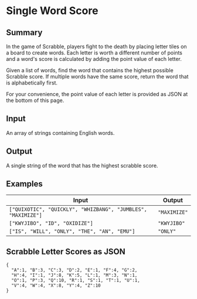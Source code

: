 # Single Word Score

## Summary

In the game of Scrabble, players fight to the death by placing letter tiles on a board to create words. Each letter is worth a different number of points and a word's score is calculated by adding the point value of each letter.

Given a list of words, find the word that contains the highest possible Scrabble score. If multiple words have the same score, return the word that is alphabetically first.

For your convenience, the point value of each letter is provided as JSON at the bottom of this page.

## Input

An array of strings containing English words. 

## Output

A single string of the word that has the highest scrabble score.

## Examples

| Input | Output |
| --- | --- |
| `["QUIXOTIC", "QUICKLY", "WHIZBANG", "JUMBLES", "MAXIMIZE"]` | `"MAXIMIZE"` |
| `["KWYJIBO", "ID", "OXIDIZE"]` | `"KWYJIBO"` |
| `["IS", "WILL", "ONLY", "THE", "AN", "EMU"]` | `"ONLY"` |

## Scrabble Letter Scores as JSON

```
{
  "A":1, "B":3, "C":3, "D":2, "E":1, "F":4, "G":2,
  "H":4, "I":1, "J":8, "K":5, "L":1, "M":3, "N":1,
  "O":1, "P":3, "Q":10, "R":1, "S":1, "T":1, "U":1,
  "V":4, "W":4, "X":8, "Y":4, "Z":10
}
```
